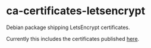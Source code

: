 # ca-certificates-letsencrypt

Debian package shipping LetsEncrypt certificates.

Currently this includes the certificates published [here](https://letsencrypt.org/2015/06/04/isrg-ca-certs.html).
